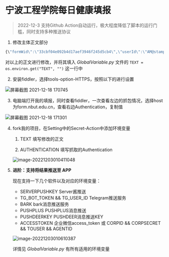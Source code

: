 # 宁波工程学院每日健康填报

> 2022-12-3 支持Github Action自动运行，极大程度降低了脚本的运行门槛，同时支持多种推送协议

1. 修改主体正文部分

```python
{\"formWid\":\"33cbf04e092b4d17aef3946f245d5cb4\",\"userId\":\"AM@stamp\",\"dataMap\":{\"wid\":\"\",\"INPUT_KWYMPWZO\":\"!!!姓名!!!\",\"INPUT_KWYMPWZP\":\"!!!学院!!!\",\"INPUT_KWZRFKE3\":\"!!!班级!!!\",\"RADIO_KWYMPX0A\":\"是\",\"RADIO_KX369F35\":\"杭州湾校区\",\"RADIO_LDNTJPFN\":\"否\",\"RADIO_LDNTJPFH\":\"感染过\",\"RADIO_LDNTJPFM\":\"否\",\"RADIO_KWYMPWZT\":\"是\",\"RADIO_KWYMPWZU\":\"两针\",\"RADIO_LDNTJPFO\":\"\"},\"commitDate\":\"date\",\"commitMonth\":\"month\",\"auditConfigWid\":\"\"}
```

对以上的正文进行修改，并将其填入 *GlobalVariable.py* 文件的 ```TEXT = os.environ.get("TEXT", "")``` 这一行中

2. 安装fiddler，选择tools-option-HTTPS，按照以下的进行设置

![屏幕截图 2021-12-18 170745](https://user-images.githubusercontent.com/83929038/146635843-59715d80-e369-47c8-af8b-747da6562708.png)

3. 电脑端打开我的填报，同时查看fiddler，一次查看左边的抓包情况，选择host为form.nbut.edu.cn，查看右边Authentication，复制值

![屏幕截图 2021-12-18 171301](https://user-images.githubusercontent.com/83929038/146636136-4073163e-1fbc-4db4-88d1-8fbc01f3b6f5.png)

4. fork我的项目，在Setting中的Secret-Action中添加环境变量

   1. TEXT 填写修改的正文

   1. AUTHENTICATION 填写抓取的Authentication

   ![image-20221203010411048](https://www.apple1024.top:1888/images/2022/12/02/202212030104155.png)

5. **进阶：支持将结果推送至 APP** 

   现在支持一下几个软件以及对应的环境变量：

   - SERVERPUSHKEY Server酱推送
   - TG_BOT_TOKEN && TG_USER_ID Telegram推送服务
   - BARK bark消息推送服务
   - PUSHPLUS PUSHPLUS消息推送
   - PUSHDEERKEY PUSHDEER消息推送KEY
   - ACCESSTOKEN 企业微信access_token 或 CORPID && CORPSECRET && TOUSER && AGENTID

   ![image-20221203010610387](https://www.apple1024.top:1888/images/2022/12/02/202212030106524.png)

   详情见 *GlobalVariable.py* 有所有适用的环境变量

